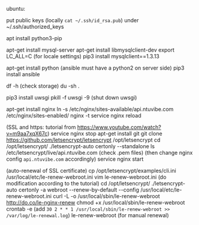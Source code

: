 ubuntu:

put public keys (locally `cat ~/.ssh/id_rsa.pub`) under ~/.ssh/authorized_keys

apt install python3-pip

apt-get install mysql-server
apt-get install libmysqlclient-dev
export LC_ALL=C (for locale settings)
pip3 install mysqlclient==1.3.13

apt-get install python
(ansible must have a python2 on server side)
pip3 install ansible

df -h
(check storage)
du -sh .

pip3 install uwsgi
pkill -f uwsgi -9
(shut down uwsgi)

apt-get install nginx
ln -s /etc/nginx/sites-available/api.ntuvibe.com /etc/nginx/sites-enabled/
nginx -t
service nginx reload


(SSL and https: tutorial from https://www.youtube.com/watch?v=m9aa7xqX67c)
service nginx stop
apt-get install git
git clone https://github.com/letsencrypt/letsencrypt /opt/letsencrypt
cd /opt/letsencrypt/
./letsencrypt-auto certonly --standalone
ls /etc/letsencrypt/live/api.ntuvibe.com
(check .pem files)
(then change nginx config `api.ntuvibe.com` accordingly)
service nginx start

(auto-renewal of SSL certificate)
cp /opt/letsencrypt/examples/cli.ini /usr/local/etc/le-renew-webroot.ini
vim le-renew-webroot.ini (do modification according to the tutorial)
cd /opt/letsencrypt/
./letsencrypt-auto certonly -a webroot --renew-by-default --config /usr/local/etc/le-renew-webroot.ini
curl -L -o /usr/local/sbin/le-renew-webroot http://do.co/le-nginx-renew
chmod +x /usr/local/sbin/le-renew-webroot
crontab -e (add `30 2 * * 1 /usr/local/sbin/le-renew-webroot >> /var/log/le-renewal.log`)
le-renew-webroot (for manual renewal)
